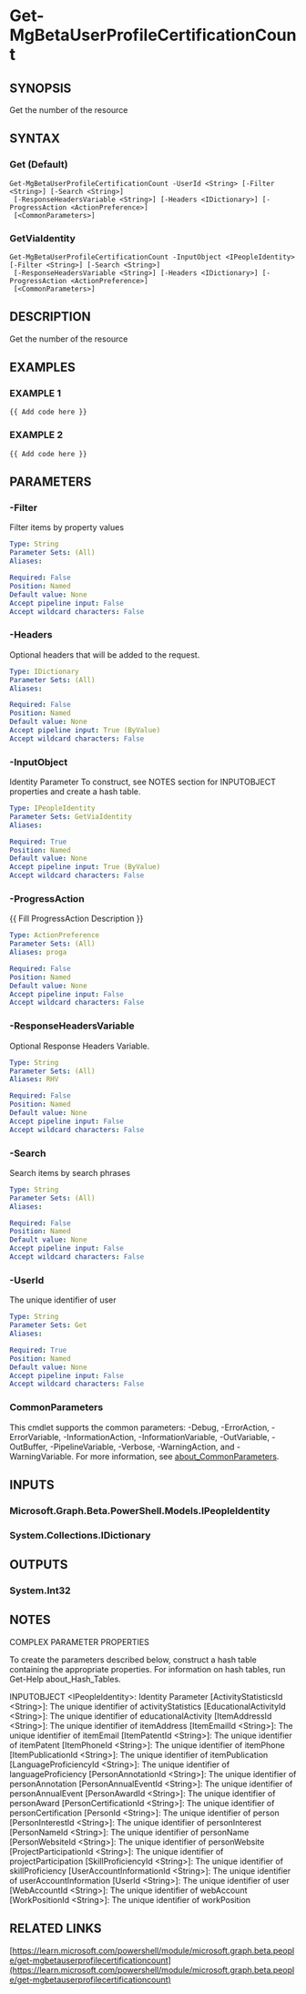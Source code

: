 ﻿---
external help file: Microsoft.Graph.Beta.People-help.xml
Module Name: Microsoft.Graph.Beta.People
online version: https://learn.microsoft.com/powershell/module/microsoft.graph.beta.people/get-mgbetauserprofilecertificationcount
schema: 2.0.0
---

# Get-MgBetaUserProfileCertificationCount

## SYNOPSIS
Get the number of the resource

## SYNTAX

### Get (Default)
```
Get-MgBetaUserProfileCertificationCount -UserId <String> [-Filter <String>] [-Search <String>]
 [-ResponseHeadersVariable <String>] [-Headers <IDictionary>] [-ProgressAction <ActionPreference>]
 [<CommonParameters>]
```

### GetViaIdentity
```
Get-MgBetaUserProfileCertificationCount -InputObject <IPeopleIdentity> [-Filter <String>] [-Search <String>]
 [-ResponseHeadersVariable <String>] [-Headers <IDictionary>] [-ProgressAction <ActionPreference>]
 [<CommonParameters>]
```

## DESCRIPTION
Get the number of the resource

## EXAMPLES

### EXAMPLE 1
```
{{ Add code here }}
```

### EXAMPLE 2
```
{{ Add code here }}
```

## PARAMETERS

### -Filter
Filter items by property values

```yaml
Type: String
Parameter Sets: (All)
Aliases:

Required: False
Position: Named
Default value: None
Accept pipeline input: False
Accept wildcard characters: False
```

### -Headers
Optional headers that will be added to the request.

```yaml
Type: IDictionary
Parameter Sets: (All)
Aliases:

Required: False
Position: Named
Default value: None
Accept pipeline input: True (ByValue)
Accept wildcard characters: False
```

### -InputObject
Identity Parameter
To construct, see NOTES section for INPUTOBJECT properties and create a hash table.

```yaml
Type: IPeopleIdentity
Parameter Sets: GetViaIdentity
Aliases:

Required: True
Position: Named
Default value: None
Accept pipeline input: True (ByValue)
Accept wildcard characters: False
```

### -ProgressAction
{{ Fill ProgressAction Description }}

```yaml
Type: ActionPreference
Parameter Sets: (All)
Aliases: proga

Required: False
Position: Named
Default value: None
Accept pipeline input: False
Accept wildcard characters: False
```

### -ResponseHeadersVariable
Optional Response Headers Variable.

```yaml
Type: String
Parameter Sets: (All)
Aliases: RHV

Required: False
Position: Named
Default value: None
Accept pipeline input: False
Accept wildcard characters: False
```

### -Search
Search items by search phrases

```yaml
Type: String
Parameter Sets: (All)
Aliases:

Required: False
Position: Named
Default value: None
Accept pipeline input: False
Accept wildcard characters: False
```

### -UserId
The unique identifier of user

```yaml
Type: String
Parameter Sets: Get
Aliases:

Required: True
Position: Named
Default value: None
Accept pipeline input: False
Accept wildcard characters: False
```

### CommonParameters
This cmdlet supports the common parameters: -Debug, -ErrorAction, -ErrorVariable, -InformationAction, -InformationVariable, -OutVariable, -OutBuffer, -PipelineVariable, -Verbose, -WarningAction, and -WarningVariable. For more information, see [about_CommonParameters](http://go.microsoft.com/fwlink/?LinkID=113216).

## INPUTS

### Microsoft.Graph.Beta.PowerShell.Models.IPeopleIdentity
### System.Collections.IDictionary
## OUTPUTS

### System.Int32
## NOTES
COMPLEX PARAMETER PROPERTIES

To create the parameters described below, construct a hash table containing the appropriate properties.
For information on hash tables, run Get-Help about_Hash_Tables.

INPUTOBJECT \<IPeopleIdentity\>: Identity Parameter
  \[ActivityStatisticsId \<String\>\]: The unique identifier of activityStatistics
  \[EducationalActivityId \<String\>\]: The unique identifier of educationalActivity
  \[ItemAddressId \<String\>\]: The unique identifier of itemAddress
  \[ItemEmailId \<String\>\]: The unique identifier of itemEmail
  \[ItemPatentId \<String\>\]: The unique identifier of itemPatent
  \[ItemPhoneId \<String\>\]: The unique identifier of itemPhone
  \[ItemPublicationId \<String\>\]: The unique identifier of itemPublication
  \[LanguageProficiencyId \<String\>\]: The unique identifier of languageProficiency
  \[PersonAnnotationId \<String\>\]: The unique identifier of personAnnotation
  \[PersonAnnualEventId \<String\>\]: The unique identifier of personAnnualEvent
  \[PersonAwardId \<String\>\]: The unique identifier of personAward
  \[PersonCertificationId \<String\>\]: The unique identifier of personCertification
  \[PersonId \<String\>\]: The unique identifier of person
  \[PersonInterestId \<String\>\]: The unique identifier of personInterest
  \[PersonNameId \<String\>\]: The unique identifier of personName
  \[PersonWebsiteId \<String\>\]: The unique identifier of personWebsite
  \[ProjectParticipationId \<String\>\]: The unique identifier of projectParticipation
  \[SkillProficiencyId \<String\>\]: The unique identifier of skillProficiency
  \[UserAccountInformationId \<String\>\]: The unique identifier of userAccountInformation
  \[UserId \<String\>\]: The unique identifier of user
  \[WebAccountId \<String\>\]: The unique identifier of webAccount
  \[WorkPositionId \<String\>\]: The unique identifier of workPosition

## RELATED LINKS

[https://learn.microsoft.com/powershell/module/microsoft.graph.beta.people/get-mgbetauserprofilecertificationcount](https://learn.microsoft.com/powershell/module/microsoft.graph.beta.people/get-mgbetauserprofilecertificationcount)

